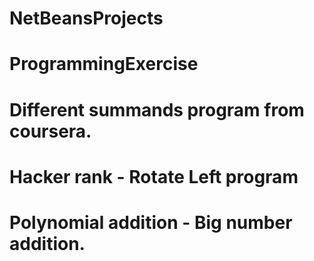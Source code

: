 # NetBeansProjects
# ProgrammingExercise

# Different summands program from coursera.
# Hacker rank - Rotate Left program
# Polynomial addition - Big number addition.
